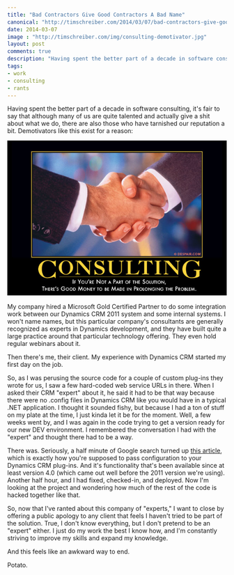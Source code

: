 ```yaml
--- 
title: "Bad Contractors Give Good Contractors A Bad Name"
canonical: "http://timschreiber.com/2014/03/07/bad-contractors-give-good-contractors-a-bad-name/"
date: 2014-03-07
image : "http://timschreiber.com/img/consulting-demotivator.jpg"
layout: post
comments: true
description: "Having spent the better part of a decade in software consulting, it's fair to say that although many of us are quite talented and actually give a shit about what we do, there are also those who have tarnished our..."
tags:
- work
- consulting
- rants
---
```


Having spent the better part of a decade in software consulting, it's fair to say that although many of us are quite talented and actually give a shit about what we do, there are also those who have tarnished our reputation a bit. Demotivators like this exist for a reason:

![Consulting: If you're not part of the solution, There's good money to be made in prolonging the problem.][1]

My company hired a Microsoft Gold Certified Partner to do some integration work between our Dynamics CRM 2011 system and some internal systems. I won't name names, but this particular company's consultants are generally recognized as experts in Dynamics development, and they have built quite a large practice around that particular technology offering. They even hold regular webinars about it.

Then there's me, their client. My experience with Dynamics CRM started my first day on the job.

So, as I was perusing the source code for a couple of custom plug-ins they wrote for us, I saw a few hard-coded web service URLs in there. When I asked their CRM &quot;expert&quot; about it, he said it had to be that way because there were no .config files in Dynamics CRM like you would have in a typical .NET application. I thought it sounded fishy, but because I had a ton of stuff on my plate at the time, I just kinda let it be for the moment. Well, a few weeks went by, and I was again in the code trying to get a version ready for our new DEV environment. I remembered the conversation I had with the &quot;expert&quot; and thought there had to be a way.

There was. Seriously, a half minute of Google search turned up [this article][2], which is exactly how you're supposed to pass configuration to your Dynamics CRM plug-ins. And it's functionality that's been available since at least version 4.0 (which came out well before the 2011 version we're using). Another half hour, and I had fixed, checked-in, and deployed. Now I'm looking at the project and wondering how much of the rest of the code is hacked together like that.

So, now that I've ranted about this company of &quot;experts,&quot; I want to close by offering a public apology to any client that feels I haven't tried to be part of the solution. True, I don't know everything, but I don't pretend to be an &quot;expert&quot; either. I just do my work the best I know how, and I'm constantly striving to improve my skills and expand my knowledge.

And this feels like an awkward way to end.

Potato.

[1]: /img/consulting-demotivator.jpg
[2]: http://blogs.msdn.com/b/crm/archive/2008/10/24/storing-configuration-data-for-microsoft-dynamics-crm-plug-ins.aspx
